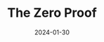---  
layout: startup_page  
title: "The Zero Proof"  
id: "thezeroproof.com"  
permalink: "/thezeroproofthezeroproof.com01302024/"  
website: "https://thezeroproof.com/"  
funding_round: "Series A"  
funding_amount: ""  
investors: "Asahi Group Beverages & Innovation, Overline, Springdale Ventures"  
about: "The Zero Proof is the leading online retailer, importer, and supplier of adult non-alcoholic beverages. They offer a wide selection of premium imported and domestic non-alcoholic wines, spirits, and cocktails, both through their e-commerce platform and wholesale distribution partners nationwide. The company also boasts a growing portfolio of proprietary brands."  
markets: "Non-alcoholic Beverages, E-Commerce, Food and Beverage, Wine And Spirits"  
hq: "Atlanta, Georgia, United States"  
founded_year: "2019"  
linkedin: "https://www.linkedin.com/company/the-zero-proof"  
twitter: "https://twitter.com/thezeroproof"  
instagram: ""  
facebook: "https://www.facebook.com/TheZeroProof"  
crunchbase: "https://www.crunchbase.com/organization/the-zero-proof"  
pitchbook: "https://pitchbook.com/profiles/company/519672-61"  

date_display: "30-Jan-2024"  
date: "2024-01-30"

# SEO Optimization  
meta_title: "The Zero Proof - Series A"  
meta_description: "The Zero Proof, The Zero Proof is the leading online retailer, importer, and supplier of adult non-alcoholic beverages. They offer a wide selection of premium importe..."  
meta_keywords: "The Zero Proof, Non-alcoholic Beverages, E-Commerce, Food and Beverage, Wine And Spirits, Series A funding"  
canonical_url: "https://startup.projectstartups.com/thezeroproofthezeroproof.com01302024/"  
---